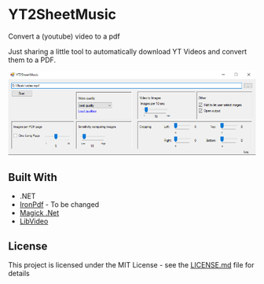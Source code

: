# YT2SheetMusic
Convert a (youtube) video to a pdf

Just sharing a little tool to automatically download YT Videos and convert them to a PDF.

![sample image](https://raw.githubusercontent.com/Beat2er/YT2SheetMusic/master/sample.png)

## Built With

* .NET
* [IronPdf](https://ironpdf.com/) - To be changed
* [Magick .Net](https://github.com/dlemstra/Magick.NET)
* [LibVideo](https://github.com/i3arnon/libvideo)

## License

This project is licensed under the MIT License - see the [LICENSE.md](LICENSE.md) file for details